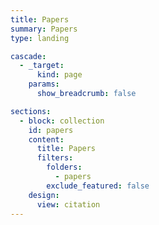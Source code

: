 ```yaml
---
title: Papers
summary: Papers
type: landing

cascade:
  - _target:
      kind: page
    params:
      show_breadcrumb: false

sections:
  - block: collection
    id: papers
    content:
      title: Papers
      filters:
        folders:
          - papers
        exclude_featured: false
    design:
      view: citation
---
```


